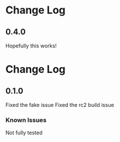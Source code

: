 
# Change Log

## 0.4.0

Hopefully this works!


# Change Log


## 0.1.0

Fixed the fake issue
Fixed the rc2 build issue

### Known Issues

Not fully tested


